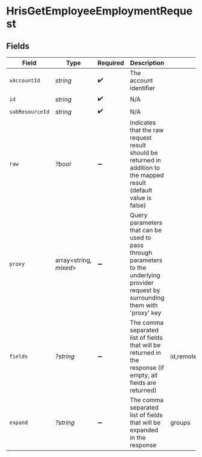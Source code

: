# HrisGetEmployeeEmploymentRequest


## Fields

| Field                                                                                                                                                                                                                                                                                                      | Type                                                                                                                                                                                                                                                                                                       | Required                                                                                                                                                                                                                                                                                                   | Description                                                                                                                                                                                                                                                                                                | Example                                                                                                                                                                                                                                                                                                    |
| ---------------------------------------------------------------------------------------------------------------------------------------------------------------------------------------------------------------------------------------------------------------------------------------------------------- | ---------------------------------------------------------------------------------------------------------------------------------------------------------------------------------------------------------------------------------------------------------------------------------------------------------- | ---------------------------------------------------------------------------------------------------------------------------------------------------------------------------------------------------------------------------------------------------------------------------------------------------------- | ---------------------------------------------------------------------------------------------------------------------------------------------------------------------------------------------------------------------------------------------------------------------------------------------------------- | ---------------------------------------------------------------------------------------------------------------------------------------------------------------------------------------------------------------------------------------------------------------------------------------------------------- |
| `xAccountId`                                                                                                                                                                                                                                                                                               | *string*                                                                                                                                                                                                                                                                                                   | :heavy_check_mark:                                                                                                                                                                                                                                                                                         | The account identifier                                                                                                                                                                                                                                                                                     |                                                                                                                                                                                                                                                                                                            |
| `id`                                                                                                                                                                                                                                                                                                       | *string*                                                                                                                                                                                                                                                                                                   | :heavy_check_mark:                                                                                                                                                                                                                                                                                         | N/A                                                                                                                                                                                                                                                                                                        |                                                                                                                                                                                                                                                                                                            |
| `subResourceId`                                                                                                                                                                                                                                                                                            | *string*                                                                                                                                                                                                                                                                                                   | :heavy_check_mark:                                                                                                                                                                                                                                                                                         | N/A                                                                                                                                                                                                                                                                                                        |                                                                                                                                                                                                                                                                                                            |
| `raw`                                                                                                                                                                                                                                                                                                      | *?bool*                                                                                                                                                                                                                                                                                                    | :heavy_minus_sign:                                                                                                                                                                                                                                                                                         | Indicates that the raw request result should be returned in addition to the mapped result (default value is false)                                                                                                                                                                                         |                                                                                                                                                                                                                                                                                                            |
| `proxy`                                                                                                                                                                                                                                                                                                    | array<string, *mixed*>                                                                                                                                                                                                                                                                                     | :heavy_minus_sign:                                                                                                                                                                                                                                                                                         | Query parameters that can be used to pass through parameters to the underlying provider request by surrounding them with 'proxy' key                                                                                                                                                                       |                                                                                                                                                                                                                                                                                                            |
| `fields`                                                                                                                                                                                                                                                                                                   | *?string*                                                                                                                                                                                                                                                                                                  | :heavy_minus_sign:                                                                                                                                                                                                                                                                                         | The comma separated list of fields that will be returned in the response (if empty, all fields are returned)                                                                                                                                                                                               | id,remote_id,employee_id,remote_employee_id,job_title,pay_rate,pay_period,pay_frequency,pay_currency,effective_date,employment_type,employment_contract_type,time_worked,created_at,updated_at,start_date,end_date,active,department,team,cost_center,cost_centers,division,job,type,contract_type,manager |
| `expand`                                                                                                                                                                                                                                                                                                   | *?string*                                                                                                                                                                                                                                                                                                  | :heavy_minus_sign:                                                                                                                                                                                                                                                                                         | The comma separated list of fields that will be expanded in the response                                                                                                                                                                                                                                   | groups                                                                                                                                                                                                                                                                                                     |